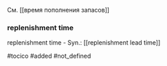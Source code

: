 См. [[время пополнения запасов]]

### replenishment time

replenishment time -
Syn.: [[replenishment lead time]]

#tocico 
#added 
#not_defined 